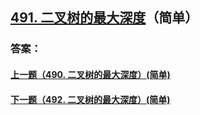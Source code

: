 ## [491. 二叉树的最大深度](https://leetcode-cn.com/problems/merge-two-sorted-lists/)（简单）





### 答案：



#### [上一题（490. 二叉树的最大深度）(简单)](https://github.com/sdwwld/leetCode/blob/master/src/main/java/com/wld/java/leetcode/leetCode0490.md)

#### [下一题（492. 二叉树的最大深度）(简单)](https://github.com/sdwwld/leetCode/blob/master/src/main/java/com/wld/java/leetcode/leetCode0492.md)